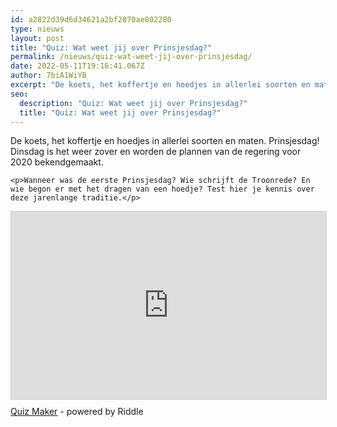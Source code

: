 ```yaml
---
id: a2822d39d6d34621a2bf2870ae802280
type: nieuws
layout: post
title: "Quiz: Wat weet jij over Prinsjesdag?"
permalink: /nieuws/quiz-wat-weet-jij-over-prinsjesdag/
date: 2022-05-11T19:16:41.067Z
author: 7biA1WiYB
excerpt: "De koets, het koffertje en hoedjes in allerlei soorten en maten. Prinsjesdag! Dinsdag is het weer zover en worden de plannen van de regering voor 2020 bekendgemaakt.  "
seo:
  description: "Quiz: Wat weet jij over Prinsjesdag?"
  title: "Quiz: Wat weet jij over Prinsjesdag?"
---
```

De koets, het koffertje en hoedjes in allerlei soorten en maten. Prinsjesdag! Dinsdag is het weer zover en worden de plannen van de regering voor 2020 bekendgemaakt.  

    <p>Wanneer was de eerste Prinsjesdag? Wie schrijft de Troonrede? En wie begon er met het dragen van een hoedje? Test hier je kennis over deze jarenlange traditie.</p>
<div class="riddle_target" data-rid-id="165556" data-fg="#1486CD" data-bg="#FFFFFF" style="margin:0 auto;max-width:100%;width:640px;" data-auto-scroll="true" data-auto-scroll-offset="5">
<script src="https://www.riddle.com/files/js/embed.js"></script><link href="https://www.riddle.com/files/css/embed.css" rel="stylesheet"><iframe style="width:100%;height:300px;border:1px solid #cfcfcf;" src="https://www.riddle.com/a/165556?" title="Pop Quiz - Prinsjesdag-quiz"><section><h2>Prinsjesdag-quiz</h2></section><section><h2>Prinsjesdag bestaat al heel lang. Wanneer was de eerste keer?</h2></section><section><h3>Na het voorlezen van de Troonrede, roept men sinds 1897: 'Leve de Koning(in)!' Wie heeft deze traditie bedacht?</h3></section><section><h3>Is Prinsjesdag altijd op de derde dinsdag in september geweest?</h3></section><section><h3>Waarom is de Gouden Koets vervangen door de Glazen Koets?</h3></section><section><h3>Koning Willem-Alexander leest 'm voor, maar wie schrijft de Troonrede?</h3></section><section><h3>Koningin Máxima zit naast koning Willem-Alexander, maar wie zitten er verder nog in de Ridderzaal?</h3></section><section><h3>Wat staat er op de buitenkant van het koffertje?</h3></section><section><h3>Prinsjesdag staat bekend om de hoedjes. Wie is hier ooit mee begonnen?</h3></section><section><h3>Wat is de rol van de minister van Financiën, nu Wopke Hoekstra?</h3></section><section><h3>In welk jaar was de Troonrede voor het eerst op televisie te zien?</h3></section><section></section><section></section></iframe></div>
<p class="link-riddle" style="width: 640px; margin: 0px auto; padding-top: 10px;"><a href="https://www.riddle.com" rel="nofollow" target="blank">Quiz Maker</a> - powered by Riddle</p>
  
